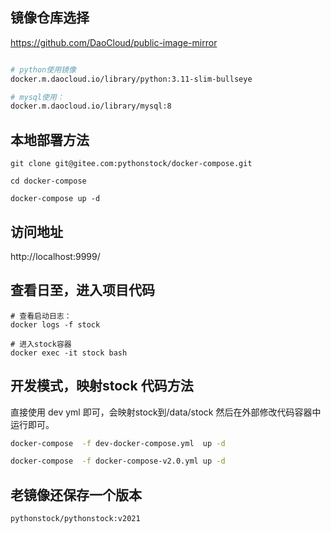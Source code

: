 ## 镜像仓库选择

https://github.com/DaoCloud/public-image-mirror

```bash

# python使用镜像
docker.m.daocloud.io/library/python:3.11-slim-bullseye

# mysql使用：
docker.m.daocloud.io/library/mysql:8

```


## 本地部署方法


```
git clone git@gitee.com:pythonstock/docker-compose.git

cd docker-compose

docker-compose up -d

```

## 访问地址

http://localhost:9999/



## 查看日至，进入项目代码

```
# 查看启动日志：
docker logs -f stock

# 进入stock容器
docker exec -it stock bash
```

## 开发模式，映射stock 代码方法

直接使用 dev yml 即可，会映射stock到/data/stock 然后在外部修改代码容器中运行即可。

```bash
docker-compose  -f dev-docker-compose.yml  up -d
```

```bash
docker-compose  -f docker-compose-v2.0.yml up -d
```

## 老镜像还保存一个版本

```
pythonstock/pythonstock:v2021
```